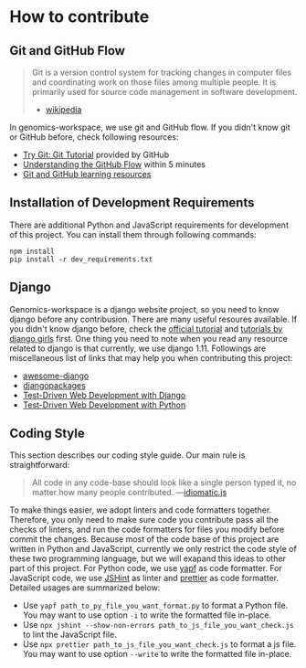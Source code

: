 # How to contribute

## Git and GitHub Flow

> Git is a version control system for tracking changes in computer files and coordinating work on those files among multiple people. It is primarily used for source code management in software development.
> - [wikipedia](https://en.wikipedia.org/wiki/Git)

In genomics-workspace, we use git and GitHub flow. If you didn't know git or GitHub before, check following resources:

- [Try Git: Git Tutorial](https://try.github.io/) provided by GitHub
- [Understanding the GitHub Flow](https://guides.github.com/introduction/flow/) within 5 minutes
- [Git and GitHub learning resources](https://help.github.com/articles/git-and-github-learning-resources/)

## Installation of Development Requirements

There are additional Python and JavaScript requirements for development of this project. You can install them through following commands: 

``` shell
npm install
pip install -r dev_requirements.txt
```

## Django

Genomics-workspace is a django website project, so you need to know django before any contribusion. There are many useful resoures available. If you didn't know django before, check the [official tutorial](https://docs.djangoproject.com/en/1.11/intro/) and [tutorials by django girls](https://tutorial.djangogirls.org/en/) first. One thing you need to note when you read any resource related to django is that currently, we use django 1.11. Followings are miscellaneous list of links that may help you when contributing this project:

- [awesome-django](https://gitlab.com/rosarior/awesome-django)
- [djangopackages](https://djangopackages.org/)
- [Test-Driven Web Development with Django](http://test-driven-django-development.readthedocs.io/en/latest/)
- [Test-Driven Web Development with Python](https://www.obeythetestinggoat.com/pages/book.html)

## Coding Style

This section describes our coding style guide. Our main rule is straightforward:

> All code in any code-base should look like a single person typed it, no matter how many people contributed.
> —[idiomatic.js](https://github.com/rwaldron/idiomatic.js/)

To make things easier, we adopt linters and code formatters together. Therefore, you only need to make sure code you contribute pass all the checks of linters, and run the code formatters for files you modify before commit the changes. Because most of the code base of this project are written in Python and JavaScript, currently we only restrict the code style of these two programming language, but we will exapand this ideas to other part of this project. For Python code, we use [yapf](https://github.com/google/yapf) as code formatter. For JavaScript code, we use [JSHint](http://jshint.com/) as linter and [prettier](https://github.com/prettier/prettier) as code formatter. Detailed usages are summarized below:

- Use `yapf path_to_py_file_you_want_format.py` to format a Python file. You may want to use option `-i` to write the formatted file in-place.
- Use `npx jshint --show-non-errors path_to_js_file_you_want_check.js` to lint the JavaScript file.
- Use `npx prettier path_to_js_file_you_want_check.js` to format a js file. You may want to use option `--write` to write the formatted file in-place.
